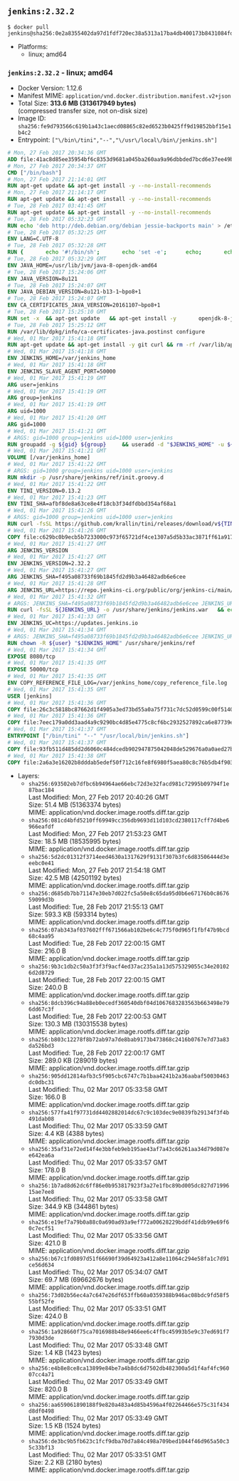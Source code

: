## `jenkins:2.32.2`

```console
$ docker pull jenkins@sha256:0e2a8355402da97d1fdf720ec38a5313a17ba4db400173b8431084fd74bc7157
```

-	Platforms:
	-	linux; amd64

### `jenkins:2.32.2` - linux; amd64

-	Docker Version: 1.12.6
-	Manifest MIME: `application/vnd.docker.distribution.manifest.v2+json`
-	Total Size: **313.6 MB (313617949 bytes)**  
	(compressed transfer size, not on-disk size)
-	Image ID: `sha256:fe9d793566c619b1a43c1aecd08865c82ed6523b0425ff9d19852bbf15e1b4c2`
-	Entrypoint: `["\/bin\/tini","--","\/usr\/local\/bin\/jenkins.sh"]`

```dockerfile
# Mon, 27 Feb 2017 20:34:36 GMT
ADD file:41ac8d85ee35954bf6c8353d9681a045ba260aa9a96dbbded7bcd6e37ee49bea in / 
# Mon, 27 Feb 2017 20:34:37 GMT
CMD ["/bin/bash"]
# Mon, 27 Feb 2017 21:14:01 GMT
RUN apt-get update && apt-get install -y --no-install-recommends 		ca-certificates 		curl 		wget 	&& rm -rf /var/lib/apt/lists/*
# Mon, 27 Feb 2017 21:14:17 GMT
RUN apt-get update && apt-get install -y --no-install-recommends 		bzr 		git 		mercurial 		openssh-client 		subversion 				procps 	&& rm -rf /var/lib/apt/lists/*
# Tue, 28 Feb 2017 03:41:45 GMT
RUN apt-get update && apt-get install -y --no-install-recommends 		bzip2 		unzip 		xz-utils 	&& rm -rf /var/lib/apt/lists/*
# Tue, 28 Feb 2017 05:32:23 GMT
RUN echo 'deb http://deb.debian.org/debian jessie-backports main' > /etc/apt/sources.list.d/jessie-backports.list
# Tue, 28 Feb 2017 05:32:25 GMT
ENV LANG=C.UTF-8
# Tue, 28 Feb 2017 05:32:28 GMT
RUN { 		echo '#!/bin/sh'; 		echo 'set -e'; 		echo; 		echo 'dirname "$(dirname "$(readlink -f "$(which javac || which java)")")"'; 	} > /usr/local/bin/docker-java-home 	&& chmod +x /usr/local/bin/docker-java-home
# Tue, 28 Feb 2017 05:32:29 GMT
ENV JAVA_HOME=/usr/lib/jvm/java-8-openjdk-amd64
# Tue, 28 Feb 2017 15:24:06 GMT
ENV JAVA_VERSION=8u121
# Tue, 28 Feb 2017 15:24:07 GMT
ENV JAVA_DEBIAN_VERSION=8u121-b13-1~bpo8+1
# Tue, 28 Feb 2017 15:24:07 GMT
ENV CA_CERTIFICATES_JAVA_VERSION=20161107~bpo8+1
# Tue, 28 Feb 2017 15:25:10 GMT
RUN set -x 	&& apt-get update 	&& apt-get install -y 		openjdk-8-jdk="$JAVA_DEBIAN_VERSION" 		ca-certificates-java="$CA_CERTIFICATES_JAVA_VERSION" 	&& rm -rf /var/lib/apt/lists/* 	&& [ "$JAVA_HOME" = "$(docker-java-home)" ]
# Tue, 28 Feb 2017 15:25:12 GMT
RUN /var/lib/dpkg/info/ca-certificates-java.postinst configure
# Wed, 01 Mar 2017 15:41:18 GMT
RUN apt-get update && apt-get install -y git curl && rm -rf /var/lib/apt/lists/*
# Wed, 01 Mar 2017 15:41:18 GMT
ENV JENKINS_HOME=/var/jenkins_home
# Wed, 01 Mar 2017 15:41:18 GMT
ENV JENKINS_SLAVE_AGENT_PORT=50000
# Wed, 01 Mar 2017 15:41:19 GMT
ARG user=jenkins
# Wed, 01 Mar 2017 15:41:19 GMT
ARG group=jenkins
# Wed, 01 Mar 2017 15:41:19 GMT
ARG uid=1000
# Wed, 01 Mar 2017 15:41:20 GMT
ARG gid=1000
# Wed, 01 Mar 2017 15:41:21 GMT
# ARGS: gid=1000 group=jenkins uid=1000 user=jenkins
RUN groupadd -g ${gid} ${group}     && useradd -d "$JENKINS_HOME" -u ${uid} -g ${gid} -m -s /bin/bash ${user}
# Wed, 01 Mar 2017 15:41:21 GMT
VOLUME [/var/jenkins_home]
# Wed, 01 Mar 2017 15:41:22 GMT
# ARGS: gid=1000 group=jenkins uid=1000 user=jenkins
RUN mkdir -p /usr/share/jenkins/ref/init.groovy.d
# Wed, 01 Mar 2017 15:41:22 GMT
ENV TINI_VERSION=0.13.2
# Wed, 01 Mar 2017 15:41:23 GMT
ENV TINI_SHA=afbf8de8a63ce8e4f18cb3f34dfdbbd354af68a1
# Wed, 01 Mar 2017 15:41:26 GMT
# ARGS: gid=1000 group=jenkins uid=1000 user=jenkins
RUN curl -fsSL https://github.com/krallin/tini/releases/download/v${TINI_VERSION}/tini-static-amd64 -o /bin/tini && chmod +x /bin/tini   && echo "$TINI_SHA  /bin/tini" | sha1sum -c -
# Wed, 01 Mar 2017 15:41:26 GMT
COPY file:c629bc0b9ecb5b7233000c973f65721df4ce1307a5d5b33ac3871ff61a9172ff in /usr/share/jenkins/ref/init.groovy.d/tcp-slave-agent-port.groovy 
# Wed, 01 Mar 2017 15:41:27 GMT
ARG JENKINS_VERSION
# Wed, 01 Mar 2017 15:41:27 GMT
ENV JENKINS_VERSION=2.32.2
# Wed, 01 Mar 2017 15:41:27 GMT
ARG JENKINS_SHA=f495a08733f69b1845fd2d9b3a46482adb6e6cee
# Wed, 01 Mar 2017 15:41:28 GMT
ARG JENKINS_URL=https://repo.jenkins-ci.org/public/org/jenkins-ci/main/jenkins-war/2.32.2/jenkins-war-2.32.2.war
# Wed, 01 Mar 2017 15:41:32 GMT
# ARGS: JENKINS_SHA=f495a08733f69b1845fd2d9b3a46482adb6e6cee JENKINS_URL=https://repo.jenkins-ci.org/public/org/jenkins-ci/main/jenkins-war/2.32.2/jenkins-war-2.32.2.war gid=1000 group=jenkins uid=1000 user=jenkins
RUN curl -fsSL ${JENKINS_URL} -o /usr/share/jenkins/jenkins.war   && echo "${JENKINS_SHA}  /usr/share/jenkins/jenkins.war" | sha1sum -c -
# Wed, 01 Mar 2017 15:41:33 GMT
ENV JENKINS_UC=https://updates.jenkins.io
# Wed, 01 Mar 2017 15:41:34 GMT
# ARGS: JENKINS_SHA=f495a08733f69b1845fd2d9b3a46482adb6e6cee JENKINS_URL=https://repo.jenkins-ci.org/public/org/jenkins-ci/main/jenkins-war/2.32.2/jenkins-war-2.32.2.war gid=1000 group=jenkins uid=1000 user=jenkins
RUN chown -R ${user} "$JENKINS_HOME" /usr/share/jenkins/ref
# Wed, 01 Mar 2017 15:41:34 GMT
EXPOSE 8080/tcp
# Wed, 01 Mar 2017 15:41:35 GMT
EXPOSE 50000/tcp
# Wed, 01 Mar 2017 15:41:35 GMT
ENV COPY_REFERENCE_FILE_LOG=/var/jenkins_home/copy_reference_file.log
# Wed, 01 Mar 2017 15:41:35 GMT
USER [jenkins]
# Wed, 01 Mar 2017 15:41:36 GMT
COPY file:26c3c5818bc87662d1f4905a3ed73bd55a0a75f731c7dc52d0599c00f51408e9 in /usr/local/bin/jenkins-support 
# Wed, 01 Mar 2017 15:41:36 GMT
COPY file:7eec179a0dd3aad4a9c9290bc4d85e4775c8cf6bc2932527892ca6e87739e474 in /usr/local/bin/jenkins.sh 
# Wed, 01 Mar 2017 15:41:37 GMT
ENTRYPOINT ["/bin/tini" "--" "/usr/local/bin/jenkins.sh"]
# Wed, 01 Mar 2017 15:41:37 GMT
COPY file:93fb511d485dd2d6060c484dcedb902947875042048de529676a0a0aed27b5a3 in /usr/local/bin/plugins.sh 
# Wed, 01 Mar 2017 15:41:38 GMT
COPY file:2a6a3e16202b8dddab5edef50f712c16fe8f6980f5aea80c8c76b5db4f903913 in /usr/local/bin/install-plugins.sh 
```

-	Layers:
	-	`sha256:693502eb7dfbc6b94964ae66ebc72d3e32facd981c72995b09794f1e87bac184`  
		Last Modified: Mon, 27 Feb 2017 20:40:26 GMT  
		Size: 51.4 MB (51363374 bytes)  
		MIME: application/vnd.docker.image.rootfs.diff.tar.gzip
	-	`sha256:081cd4bfd5210ff69949cc356db9693d11d103cd2380117cff7d4be6966eafdf`  
		Last Modified: Mon, 27 Feb 2017 21:53:23 GMT  
		Size: 18.5 MB (18535995 bytes)  
		MIME: application/vnd.docker.image.rootfs.diff.tar.gzip
	-	`sha256:5d2dc01312f3714eed4630a1317629f9131f307b3fc6d83506444d3eeebc0e41`  
		Last Modified: Mon, 27 Feb 2017 21:54:18 GMT  
		Size: 42.5 MB (42501192 bytes)  
		MIME: application/vnd.docker.image.rootfs.diff.tar.gzip
	-	`sha256:d685db7bb71147e30eb7d022fc5a50e8c65da95d0b6e67176b0c867659099d3b`  
		Last Modified: Tue, 28 Feb 2017 21:55:13 GMT  
		Size: 593.3 KB (593314 bytes)  
		MIME: application/vnd.docker.image.rootfs.diff.tar.gzip
	-	`sha256:07ab343af037602fff671566ab102be6c4c775f0d965f1fbf47b9bcd68c4aa95`  
		Last Modified: Tue, 28 Feb 2017 22:00:15 GMT  
		Size: 216.0 B  
		MIME: application/vnd.docker.image.rootfs.diff.tar.gzip
	-	`sha256:9b3c1db2c50a3f3f3f9acf4ed37ac235a1a13d575329055c34e201026d2d8729`  
		Last Modified: Tue, 28 Feb 2017 22:00:15 GMT  
		Size: 240.0 B  
		MIME: application/vnd.docker.image.rootfs.diff.tar.gzip
	-	`sha256:8dcb396c94a88eb0ecedf360540dbf04d1067683283563b663498e796dd67c3f`  
		Last Modified: Tue, 28 Feb 2017 22:00:53 GMT  
		Size: 130.3 MB (130315538 bytes)  
		MIME: application/vnd.docker.image.rootfs.diff.tar.gzip
	-	`sha256:b803c12278f8b72ab97a7de8bab9173b473868c2416b0767e7d73a83da526bd3`  
		Last Modified: Tue, 28 Feb 2017 22:00:17 GMT  
		Size: 289.0 KB (289019 bytes)  
		MIME: application/vnd.docker.image.rootfs.diff.tar.gzip
	-	`sha256:905dd12814afb3c5f905cbc6747c7b1baa4241b2a36aabaf50030463dc0dbc31`  
		Last Modified: Thu, 02 Mar 2017 05:33:58 GMT  
		Size: 166.0 B  
		MIME: application/vnd.docker.image.rootfs.diff.tar.gzip
	-	`sha256:577fa41f97731dd4402882014dc67c9c103dec9e0839fb29134f3f4b491dab08`  
		Last Modified: Thu, 02 Mar 2017 05:33:59 GMT  
		Size: 4.4 KB (4388 bytes)  
		MIME: application/vnd.docker.image.rootfs.diff.tar.gzip
	-	`sha256:35af31e72ed14f4e3bbfeb9eb195ae43af7a43c66261aa34d79d087ee642ea6a`  
		Last Modified: Thu, 02 Mar 2017 05:33:57 GMT  
		Size: 178.0 B  
		MIME: application/vnd.docker.image.rootfs.diff.tar.gzip
	-	`sha256:1b7ad8d62dc6ff86e0b953817923f3a27e1fbc89bd005dc827d7199615ae7ee8`  
		Last Modified: Thu, 02 Mar 2017 05:33:58 GMT  
		Size: 344.9 KB (344861 bytes)  
		MIME: application/vnd.docker.image.rootfs.diff.tar.gzip
	-	`sha256:e19ef7a79b0a88c0a690ad93a9ef772a00628229bddf41ddb99e69f60c7ecf51`  
		Last Modified: Thu, 02 Mar 2017 05:33:56 GMT  
		Size: 421.0 B  
		MIME: application/vnd.docker.image.rootfs.diff.tar.gzip
	-	`sha256:b67c1fd0897d51f66690f39d64923a412a8e11064c294e58fa1c7d91ce56d634`  
		Last Modified: Thu, 02 Mar 2017 05:34:07 GMT  
		Size: 69.7 MB (69662676 bytes)  
		MIME: application/vnd.docker.image.rootfs.diff.tar.gzip
	-	`sha256:73d02b56ec4a7c647e26df653ffb60a0359388b946ac08bdc9fd58f555bf52fe`  
		Last Modified: Thu, 02 Mar 2017 05:33:51 GMT  
		Size: 424.0 B  
		MIME: application/vnd.docker.image.rootfs.diff.tar.gzip
	-	`sha256:1a928660f75ca7016988b48e9466ee6c4ffbc45993b5e9c37ed691f77930d3de`  
		Last Modified: Thu, 02 Mar 2017 05:33:48 GMT  
		Size: 1.4 KB (1423 bytes)  
		MIME: application/vnd.docker.image.rootfs.diff.tar.gzip
	-	`sha256:e4b8e8ce8ca13899e84be7a4b8dc6d7502db482300a5d1f4af4fc96007cc4a71`  
		Last Modified: Thu, 02 Mar 2017 05:33:49 GMT  
		Size: 820.0 B  
		MIME: application/vnd.docker.image.rootfs.diff.tar.gzip
	-	`sha256:aa659061890188f9e820a483a4d85b4596a4f02264466e575c31f434d8df0498`  
		Last Modified: Thu, 02 Mar 2017 05:33:49 GMT  
		Size: 1.5 KB (1524 bytes)  
		MIME: application/vnd.docker.image.rootfs.diff.tar.gzip
	-	`sha256:de3bc9b5fb623c1fcf9dba70d7a84c498a709bed1044f46d965a50c35c33bf13`  
		Last Modified: Thu, 02 Mar 2017 05:33:51 GMT  
		Size: 2.2 KB (2180 bytes)  
		MIME: application/vnd.docker.image.rootfs.diff.tar.gzip

